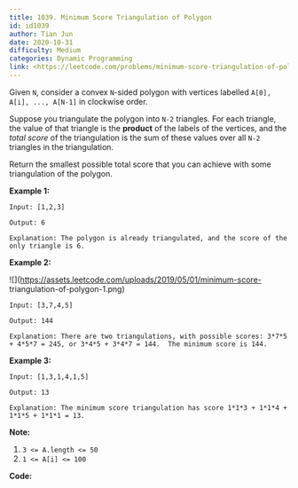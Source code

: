 ```yaml
---
title: 1039. Minimum Score Triangulation of Polygon
id: id1039
author: Tian Jun
date: 2020-10-31
difficulty: Medium
categories: Dynamic Programming
link: <https://leetcode.com/problems/minimum-score-triangulation-of-polygon/description/>
---
```


Given `N`, consider a convex `N`-sided polygon with vertices labelled `A[0],
A[i], ..., A[N-1]` in clockwise order.

Suppose you triangulate the polygon into `N-2` triangles.  For each triangle,
the value of that triangle is the **product**  of the labels of the vertices,
and the _total score_ of the triangulation is the sum of these values over all
`N-2` triangles in the triangulation.

Return the smallest possible total score that you can achieve with some
triangulation of the polygon.



**Example 1:**
            
	Input: [1,2,3]    
	Output: 6    
	Explanation: The polygon is already triangulated, and the score of the only triangle is 6.    

**Example 2:**

![](https://assets.leetcode.com/uploads/2019/05/01/minimum-score-
triangulation-of-polygon-1.png)
            
	Input: [3,7,4,5]    
	Output: 144    
	Explanation: There are two triangulations, with possible scores: 3*7*5 + 4*5*7 = 245, or 3*4*5 + 3*4*7 = 144.  The minimum score is 144.    

**Example 3:**
            
	Input: [1,3,1,4,1,5]    
	Output: 13    
	Explanation: The minimum score triangulation has score 1*1*3 + 1*1*4 + 1*1*5 + 1*1*1 = 13.    



**Note:**

  1. `3 <= A.length <= 50`
  2. `1 <= A[i] <= 100`


**Code:**
